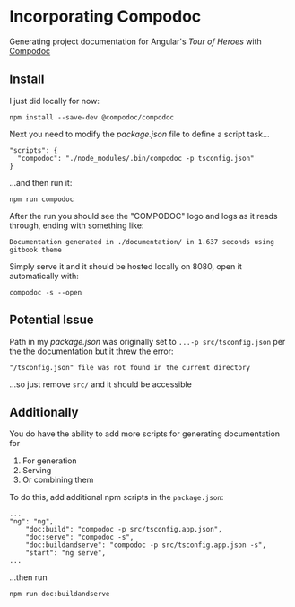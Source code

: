 # Incorporating Compodoc
Generating project documentation for Angular's *Tour of Heroes* with [Compodoc](https://compodoc.github.io/website/)


## Install

I just did locally for now:
```
npm install --save-dev @compodoc/compodoc
```

Next you need to modify the *package.json* file to define a script task...
```
"scripts": {
  "compodoc": "./node_modules/.bin/compodoc -p tsconfig.json"
}
```
...and then run it:
```
npm run compodoc
```

After the run you should see the "COMPODOC" logo and logs as it reads through, ending with something like:
```
Documentation generated in ./documentation/ in 1.637 seconds using gitbook theme
```

Simply serve it and it should be hosted locally on 8080, open it automatically with:
```
compodoc -s --open
```





## Potential Issue

Path in my *package.json* was originally set to `...-p src/tsconfig.json` per the the documentation but it threw the error:
```
"/tsconfig.json" file was not found in the current directory
```
...so just remove `src/` and it should be accessible





## Additionally 
You do have the ability to add more scripts for generating documentation for
1. For generation
2. Serving
3. Or combining them

To do this, add additional npm scripts in the `package.json`:
```
...
"ng": "ng",
    "doc:build": "compodoc -p src/tsconfig.app.json",
    "doc:serve": "compodoc -s",
    "doc:buildandserve": "compodoc -p src/tsconfig.app.json -s",
    "start": "ng serve",
...
```
...then run
```
npm run doc:buildandserve
```
